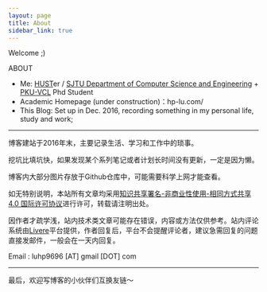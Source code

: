 ```yaml
---
layout: page
title: About
sidebar_link: true
---
```


Welcome ;)

ABOUT

* Me: [HUST](http://www.hust.edu.cn/)er / [SJTU Department of Computer Science and Engineering](http://www.cs.sjtu.edu.cn/index.aspx) + [PKU-VCL](http://vcl.idm.pku.edu.cn/) Phd Student
* Academic Homepage (under construction)：hp-lu.com/
* This Blog: Set up in Dec. 2016, recording something in my personal life, study and work;

---

博客建站于2016年末，主要记录生活、学习和工作中的琐事。

挖坑比填坑快，如果发现某个系列笔记或者计划长时间没有更新，一定是因为懒。

博客内大部分图片存放于Github仓库中，可能需要科学上网才能查看。



如无特别说明，本站所有文章均采用[知识共享署名-非商业性使用-相同方式共享 4.0 国际许可协议](https://creativecommons.org/licenses/by-nc-sa/4.0/)进行许可，转载请注明出处。

因作者才疏学浅，站内技术类文章可能存在错误，内容或方法仅供参考。站内评论系统由[Livere](https://livere.com/)平台提供，作者回复后，平台不会提醒评论者，建议急需回复的问题直接发邮件，一般会在一天内回复。



Email :  luhp9696 [AT] gmail [DOT] com



---

最后，欢迎写博客的小伙伴们互换友链～
